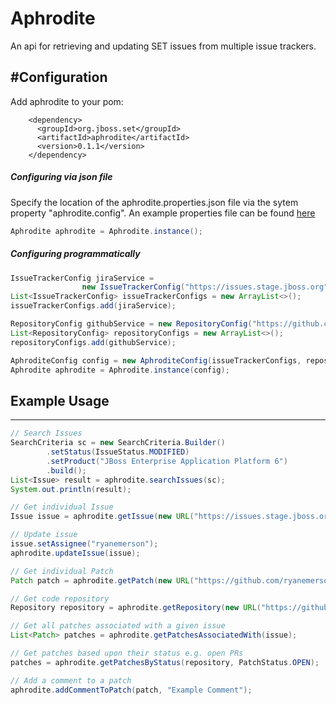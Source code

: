 Aphrodite
===========
An api for retrieving and updating SET issues from multiple issue trackers.

#Configuration
------------
Add aphrodite to your pom:
```maven
    <dependency>
      <groupId>org.jboss.set</groupId>
      <artifactId>aphrodite</artifactId>
      <version>0.1.1</version>
    </dependency>
```

##### Configuring via json file
Specify the location of the aphrodite.properties.json file via the sytem property "aphrodite.config". An example properties file can be found [here](https://github.com/jboss-set/aphrodite/blob/master/aphrodite.properties.json.example)
```java
Aphrodite aphrodite = Aphrodite.instance();
```

##### Configuring programmatically
```java
IssueTrackerConfig jiraService =
                new IssueTrackerConfig("https://issues.stage.jboss.org", "username", "password", "jira", 200);
List<IssueTrackerConfig> issueTrackerConfigs = new ArrayList<>();
issueTrackerConfigs.add(jiraService);

RepositoryConfig githubService = new RepositoryConfig("https://github.com/", "username", "password", "github");
List<RepositoryConfig> repositoryConfigs = new ArrayList<>();
repositoryConfigs.add(githubService);

AphroditeConfig config = new AphroditeConfig(issueTrackerConfigs, repositoryConfigs);
Aphrodite aphrodite = Aphrodite.instance(config);
```

## Example Usage
------------
```java
// Search Issues
SearchCriteria sc = new SearchCriteria.Builder()
        .setStatus(IssueStatus.MODIFIED)
        .setProduct("JBoss Enterprise Application Platform 6")
        .build();
List<Issue> result = aphrodite.searchIssues(sc);
System.out.println(result);

// Get individual Issue
Issue issue = aphrodite.getIssue(new URL("https://issues.stage.jboss.org/browse/WFLY-100"));

// Update issue
issue.setAssignee("ryanemerson");
aphrodite.updateIssue(issue);

// Get individual Patch
Patch patch = aphrodite.getPatch(new URL("https://github.com/ryanemerson/aphrodite_test/pull/1"));

// Get code repository
Repository repository = aphrodite.getRepository(new URL("https://github.com/ryanemerson/aphrodite_test"));

// Get all patches associated with a given issue
List<Patch> patches = aphrodite.getPatchesAssociatedWith(issue);

// Get patches based upon their status e.g. open PRs
patches = aphrodite.getPatchesByStatus(repository, PatchStatus.OPEN);

// Add a comment to a patch
aphrodite.addCommentToPatch(patch, "Example Comment");
```
